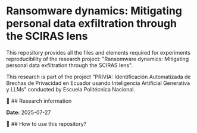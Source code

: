 # Ransomware dynamics: Mitigating personal data exfiltration through the SCIRAS lens

This repository provides all the files and elements required for experiments reproducibility of the research project: "Ransomware dynamics: Mitigating personal data exfiltration through the SCIRAS lens".

This research is part of the project "PRIVIA: Identificación Automatizada de Brechas de Privacidad en Ecuador usando Inteligencia Artificial Generativa y LLMs" conducted by Escuela Politécnica Nacional.

📎 ## Research information

**Date:** 2025-07-27

📎 ## How to use this repository?